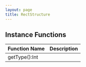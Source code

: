 ```yaml
---
layout: page
title: RectStructure
---
```


## Instance Functions

| Function Name | Description |
| --------------- | ------------- |
| getType():Int |  |


